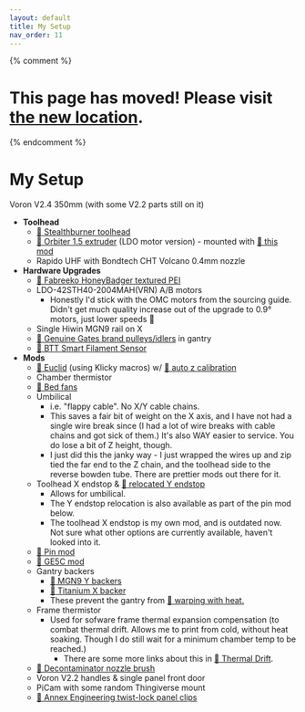 ```yaml
---
layout: default
title: My Setup
nav_order: 11
---
```

{% comment %} 
# This page has moved! Please visit [the new location](https://ellis3dp.com/Print-Tuning-Guide/articles/my_setup.html).
{% endcomment %}
# My Setup

Voron V2.4 350mm (with some V2.2 parts still on it)
- **Toolhead**
    - [:page_facing_up: Stealthburner toolhead](https://github.com/VoronDesign/Voron-Stealthburner)
    - [:page_facing_up: Orbiter 1.5 extruder](https://www.aliexpress.com/item/3256803143364574.html) (LDO motor version) - mounted with [:page_facing_up: this mod](https://www.teamfdm.com/files/file/502-orbiter-15-for-stealthburner/)
    - Rapido UHF with Bondtech CHT Volcano 0.4mm nozzle
- **Hardware Upgrades**
    - [:page_facing_up: Fabreeko HoneyBadger textured PEI](https://www.fabreeko.com/products/honeybadger-v2-4-single-sided-black-pei-textured?variant=42614568452351)
    - LDO-42STH40-2004MAH(VRN) A/B motors
        - Honestly I'd stick with the OMC motors from the sourcing guide. Didn't get much quality increase out of the upgrade to 0.9° motors, just lower speeds :clown_face:
    - Single Hiwin MGN9 rail on X
    - [:page_facing_up: Genuine Gates brand pulleys/idlers](https://www.filastruder.com/search?type=product&q=gates) in gantry
    - [:page_facing_up: BTT Smart Filament Sensor](https://www.aliexpress.us/item/2255800154703522.html)
- **Mods**
    - [:page_facing_up: Euclid](https://euclidprobe.github.io) (using Klicky macros) w/ [:page_facing_up: auto z calibration](https://github.com/protoloft/klipper_z_calibration)
    - Chamber thermistor
    - [:page_facing_up: Bed fans](https://github.com/VoronDesign/VoronUsers/tree/master/printer_mods/Ellis/Bed_Fans)
    - Umbilical 
        - i.e. "flappy cable". No X/Y cable chains. 
        - This saves a fair bit of weight on the X axis, and I have not had a single wire break since (I had a lot of wire breaks with cable chains and got sick of them.) It's also WAY easier to service. You do lose a bit of Z height, though.
        - I just did this the janky way - I just wrapped the wires up and zip tied the far end to the Z chain, and the toolhead side to the reverse bowden tube. There are prettier mods out there for it.
    - Toolhead X endstop & [:page_facing_up: relocated Y endstop](https://github.com/hartk1213/MISC/tree/main/Voron%20Mods/Voron%202/2.4/Voron2.4_Y_Endstop_Relocation)
        - Allows for umbilical.
        - The Y endstop relocation is also available as part of the pin mod below.
        - The toolhead X endstop is my own mod, and is outdated now. Not sure what other options are currently available, haven't looked into it.
    - [:page_facing_up: Pin mod](https://github.com/VoronDesign/VoronUsers/tree/master/printer_mods/hartk1213/Voron2.4_Trident_Pins_Mod)
    - [:page_facing_up: GE5C mod](https://github.com/hartk1213/MISC/tree/main/Voron%20Mods/Voron%202/2.4/Voron2.4_GE5C)
    - Gantry backers
        - [:page_facing_up: MGN9 Y backers](https://github.com/VoronDesign/VoronUsers/tree/master/printer_mods/bythorsthunder/MGN9_Backers)
        - [:page_facing_up: Titanium X backer](https://www.fabreeko.com/products/v2-4-trident-titanium-extrusion-backers?variant=40722088034502) 
        - These prevent the gantry from [:page_facing_up: warping with heat.](https://github.com/tanaes/whopping_Voron_mods/tree/main/extrusion_backers)
    - Frame thermistor
        - Used for sofware frame thermal expansion compensation (to combat thermal drift. Allows me to print from cold, without heat soaking. Though I do still wait for a minimum chamber temp to be reached.)
            - There are some more links about this in [:page_facing_up: Thermal Drift](./troubleshooting/first_layer_squish_consistency_issues/thermal_drift.md).
    - [:page_facing_up: Decontaminator nozzle brush](https://github.com/VoronDesign/VoronUsers/tree/master/orphaned_mods/printer_mods/edwardyeeks/Decontaminator_Purge_Bucket_%26_Nozzle_Scrubber)
    - Voron V2.2 handles & single panel front door
    - PiCam with some random Thingiverse mount
    - [:page_facing_up: Annex Engineering twist-lock panel clips](https://github.com/Annex-Engineering/Other_Printer_Mods/tree/master/All_Printers/Annex_Panel_2020_Clips_and_Hinges)